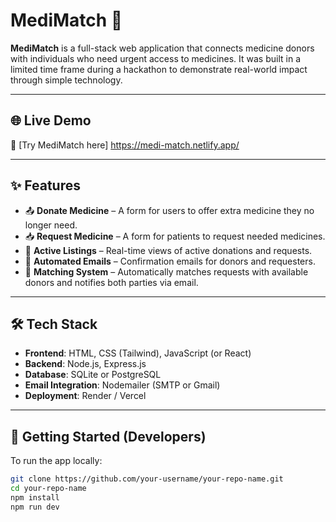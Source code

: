 # MediMatch 💊

**MediMatch** is a full-stack web application that connects medicine donors with individuals who need urgent access to medicines. It was built in a limited time frame during a hackathon to demonstrate real-world impact through simple technology.

---

## 🌐 Live Demo

🔗 [Try MediMatch here] https://medi-match.netlify.app/

---

## ✨ Features

- 📤 **Donate Medicine** – A form for users to offer extra medicine they no longer need.
- 📥 **Request Medicine** – A form for patients to request needed medicines.
- 📃 **Active Listings** – Real-time views of active donations and requests.
- 📧 **Automated Emails** – Confirmation emails for donors and requesters.
- 🤝 **Matching System** – Automatically matches requests with available donors and notifies both parties via email.

---

## 🛠️ Tech Stack

- **Frontend**: HTML, CSS (Tailwind), JavaScript (or React)
- **Backend**: Node.js, Express.js
- **Database**: SQLite or PostgreSQL
- **Email Integration**: Nodemailer (SMTP or Gmail)
- **Deployment**: Render / Vercel

---

## 🚀 Getting Started (Developers)

To run the app locally:

```bash
git clone https://github.com/your-username/your-repo-name.git
cd your-repo-name
npm install
npm run dev
